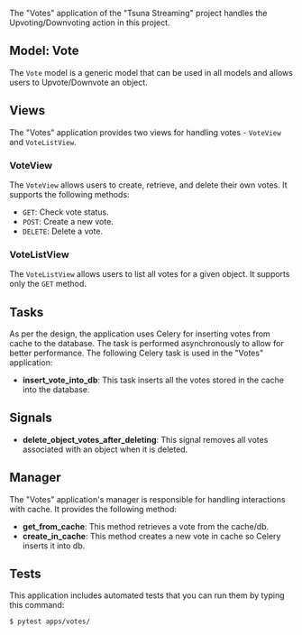 The "Votes" application of the "Tsuna Streaming" project handles the Upvoting/Downvoting action in this project.

## Model: Vote
The `Vote` model is a generic model that can be used in all models and allows users to Upvote/Downvote an object.

## Views
The "Votes" application provides two views for handling votes - `VoteView` and `VoteListView`.

### VoteView
The `VoteView` allows users to create, retrieve, and delete their own votes. It supports the following methods:
- `GET`: Check vote status.
- `POST`: Create a new vote.
- `DELETE`: Delete a vote.

### VoteListView
The `VoteListView` allows users to list all votes for a given object. It supports only the `GET` method.

## Tasks
As per the design, the application uses Celery for inserting votes from cache to the database. The task is performed asynchronously to allow for better performance. The following Celery task is used in the "Votes" application:
- **insert_vote_into_db**: This task inserts all the votes stored in the cache into the database.

## Signals
- **delete_object_votes_after_deleting**: This signal removes all votes associated with an object when it is deleted.

## Manager
The "Votes" application's manager is responsible for handling interactions with cache. It provides the following method:
- **get_from_cache**: This method retrieves a vote from the cache/db.
- **create_in_cache**: This method creates a new vote in cache so Celery inserts it into db.

## Tests
This application includes automated tests that you can run them by typing this command:

```
$ pytest apps/votes/
``` 